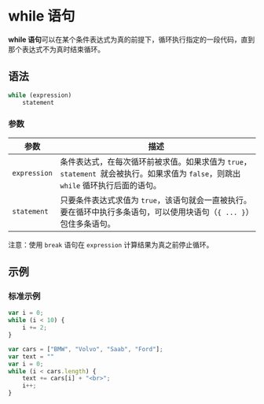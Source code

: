 # while 语句

**while 语句**可以在某个条件表达式为真的前提下，循环执行指定的一段代码，直到那个表达式不为真时结束循环。



## 语法

```javascript
while (expression)
    statement
```

### 参数

| 参数         | 描述                                                         |
| ------------ | ------------------------------------------------------------ |
| `expression` | 条件表达式，在每次循环前被求值。如果求值为 `true`，`statement `就会被执行。如果求值为 `false`，则跳出 `while` 循环执行后面的语句。 |
| `statement`  | 只要条件表达式求值为 `true`，该语句就会一直被执行。要在循环中执行多条语句，可以使用块语句（`{ ... }`）包住多条语句。 |

注意：使用 `break` 语句在 `expression` 计算结果为真之前停止循环。

## 示例

### 标准示例

```javascript
var i = 0;
while (i < 10) {
    i += 2;
}
```

```javascript
var cars = ["BMW", "Volvo", "Saab", "Ford"];
var text = ""
var i = 0;
while (i < cars.length) {
    text += cars[i] + "<br>";
    i++;
}
```

